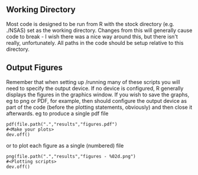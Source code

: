 ## Working Directory ##
Most code is designed to be run from R with the stock directory (e.g. ./NSAS) set as the working directory. Changes from this will generally cause code to break - I wish there was a nice way around this, but there isn't really, unfortunately. All paths in the code should be setup relative to this directory.

## Output Figures ##

Remember that when setting up /running many of these scripts you will need to specify the output device. If no device is configured, R generally displays the figures in the graphics window. If you wish to save the graphs, eg to png or PDF, for example, then should configure the output device as part of the code (before the plotting statements, obviously) and then close it afterwards. eg to produce a single pdf file

```
pdf(file.path(".","results","figures.pdf")
#<Make your plots>
dev.off()
```
or to plot each figure as a single (numbered) file
```
png(file.path(".","results","figures - %02d.png")
#<Plotting scripts>
dev.off()
```